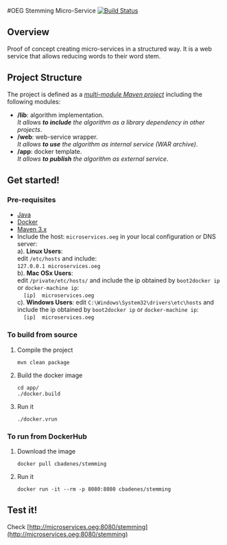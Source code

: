 #OEG Stemming Micro-Service
[![Build Status](https://travis-ci.org/cbadenes/oeg-stemming.svg)](https://travis-ci.org/cbadenes/oeg-stemming) 

## Overview
Proof of concept creating micro-services in a structured way. It is a web service that allows reducing words to their word stem.  
 

## Project Structure

The project is defined as a *[multi-module Maven project](http://books.sonatype.com/mvnex-book/reference/multimodule.html)* including the following modules:  
- **/lib**: algorithm implementation.  
    *It allows* ***to include*** *the algorithm as a library dependency in other projects*.
- **/web**: web-service wrapper.  
    *It allows* ***to use*** *the algorithm as internal service (WAR archive)*.
- **/app**: docker template.  
    *It allows* ***to publish*** *the algorithm as external service*.


## Get started!

### Pre-requisites
- [Java](http://www.oracle.com/technetwork/java/javase/downloads/jdk8-downloads-2133151.html)
- [Docker](https://docs.docker.com/installation/)
- [Maven 3.x](https://maven.apache.org/download.cgi)
- Include the host: `microservices.oeg` in your local configuration or DNS server:  
    a). **Linux Users**:  
        edit `/etc/hosts` and include:  
        ```
        127.0.0.1 microservices.oeg
        ```  
    b). **Mac OSx Users**:  
        edit `/private/etc/hosts/` and include the ip obtained by `boot2docker ip` or `docker-machine ip`:  
        ```  
        [ip]  microservices.oeg  
        ```   
    c). **Windows Users**: 
        edit `C:\Windows\System32\drivers\etc\hosts` and include the ip obtained by `boot2docker ip` or `docker-machine ip`:  
        ```  
        [ip]  microservices.oeg  
        ```  
    

### To build from source
1. Compile the project  
    ```
    mvn clean package
    ```  
2. Build the docker image  
    ```
    cd app/  
    ./docker.build
    ```  
3. Run it  
    ```
    ./docker.vrun
    ```  

### To run from DockerHub
1. Download the image  
    ```
    docker pull cbadenes/stemming
    ```  
2. Run it  
    ```
    docker run -it --rm -p 8080:8080 cbadenes/stemming
    ```  
    
## Test it!
Check [http://microservices.oeg:8080/stemming](http://microservices.oeg:8080/stemming)